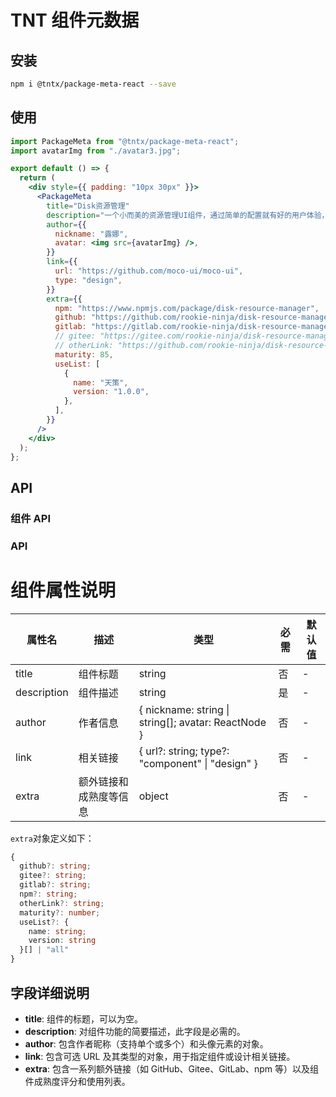 # TNT 组件元数据

## 安装

```bash
npm i @tntx/package-meta-react --save
```

## 使用

```jsx
import PackageMeta from "@tntx/package-meta-react";
import avatarImg from "./avatar3.jpg";

export default () => {
  return (
    <div style={{ padding: "10px 30px" }}>
      <PackageMeta
        title="Disk资源管理"
        description="一个小而美的资源管理UI组件，通过简单的配置就有好的用户体验，上手简单，搭配灵活，支持folder文件夹、file文件、link链接；"
        author={{
          nickname: "露娜",
          avatar: <img src={avatarImg} />,
        }}
        link={{
          url: "https://github.com/moco-ui/moco-ui",
          type: "design",
        }}
        extra={{
          npm: "https://www.npmjs.com/package/disk-resource-manager",
          github: "https://github.com/rookie-ninja/disk-resource-manager",
          gitlab: "https://gitlab.com/rookie-ninja/disk-resource-manager",
          // gitee: "https://gitee.com/rookie-ninja/disk-resource-manager",
          // otherLink: "https://github.com/rookie-ninja/disk-resource-manager",
          maturity: 85,
          useList: [
            {
              name: "天策",
              version: "1.0.0",
            },
          ],
        }}
      />
    </div>
  );
};
```

## API

### 组件 API

### API

# 组件属性说明

| 属性名      | 描述                   | 类型                                                | 必需 | 默认值 |
| ----------- | ---------------------- | --------------------------------------------------- | ---- | ------ |
| title       | 组件标题               | string                                              | 否   | -      |
| description | 组件描述               | string                                              | 是   | -      |
| author      | 作者信息               | { nickname: string \| string[]; avatar: ReactNode } | 否   | -      |
| link        | 相关链接               | { url?: string; type?: "component" \| "design" }    | 否   | -      |
| extra       | 额外链接和成熟度等信息 | object                                              | 否   | -      |

`extra`对象定义如下：

```ts
{
  github?: string;
  gitee?: string;
  gitlab?: string;
  npm?: string;
  otherLink?: string;
  maturity?: number;
  useList?: {
    name: string;
    version: string
  }[] | "all"
}
```

## 字段详细说明

- **title**: 组件的标题，可以为空。
- **description**: 对组件功能的简要描述，此字段是必需的。
- **author**: 包含作者昵称（支持单个或多个）和头像元素的对象。
- **link**: 包含可选 URL 及其类型的对象，用于指定组件或设计相关链接。
- **extra**: 包含一系列额外链接（如 GitHub、Gitee、GitLab、npm 等）以及组件成熟度评分和使用列表。
